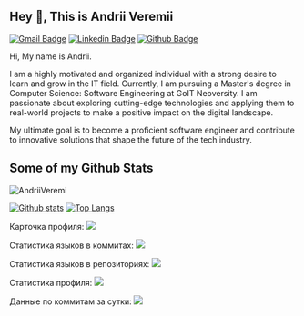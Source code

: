 ## Hey 👋, This is Andrii Veremii

[![Gmail Badge](https://img.shields.io/badge/-dashuk10@gmail.com-c14438?style=flat&logo=Gmail&logoColor=white&link=mailto:dashuk10@gmail.com)](mailto:dashuk10@gmail.com) 
[![Linkedin Badge](https://img.shields.io/badge/-andriiveremii-0072b1?style=flat&logo=Linkedin&logoColor=white&link=https://www.linkedin.com/in/andriiveremii/)](https://www.linkedin.com/in/andriiveremii/) [![Github Badge](https://img.shields.io/badge/-AndriiVeremi-grey?style=flat&logo=github&logoColor=white&link=https://github.com/AndriiVeremi/)](https://www.github.com/AndriiVeremi/) <p align='left'>Hi, My name is Andrii.

I am a highly motivated and organized individual with a strong desire to learn and grow in the IT field. Currently, I am pursuing a Master's degree in Computer Science: Software Engineering at GoIT Neoversity. I am passionate about exploring cutting-edge technologies and applying them to real-world projects to make a positive impact on the digital landscape.

My ultimate goal is to become a proficient software engineer and contribute to innovative solutions that shape the future of the tech industry.</p>
## Some of my Github Stats
<p align=left> <img src=https://komarev.com/ghpvc/?username=AndriiVeremi alt=AndriiVeremi /> </p>

[![Github stats](https://github-readme-stats.vercel.app/api?username=AndriiVeremi&show_icons=true&include_all_commits=true)](https://github.com/AndriiVeremi/github-readme-stats)
[![Top Langs](https://github-readme-stats.vercel.app/api/top-langs/?username=AndriiVeremi&layout=compact)](https://github.com/AndriiVeremi/github-readme-stats)

Карточка профиля: 
![](https://github-profile-summary-cards.vercel.app/api/cards/profile-details?username=daniilshat&theme=solarized_dark)

Статистика языков в коммитах:
![](https://github-profile-summary-cards.vercel.app/api/cards/most-commit-language?username=daniilshat&theme=solarized_dark)

Статистика языков в репозиториях:
![](https://github-profile-summary-cards.vercel.app/api/cards/repos-per-language?username=daniilshat&theme=solarized_dark)

Статистика профиля:
![](https://github-profile-summary-cards.vercel.app/api/cards/stats?username=daniilshat&theme=solarized_dark)

Данные по коммитам за сутки:
![](https://github-profile-summary-cards.vercel.app/api/cards/productive-time?username=daniilshat&theme=solarized_dark)
